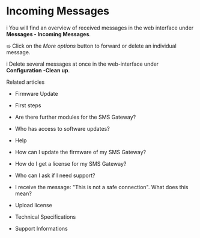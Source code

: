 # Incoming Messages

i You will find an overview of received messages in the web interface under
**Messages - Incoming Messages**.

➯ Click on the _More options_ button to forward or delete an individual
message.

i Delete several messages at once in the web-interface under **Configuration
-Clean up**.

Related articles

  * Firmware Update

  * First steps 

  * Are there further modules for the SMS Gateway?
  * Who has access to software updates?

  * Help

  * How can I update the firmware of my SMS Gateway?

  * How do I get a license for my SMS Gateway?

  * Who can I ask if I need support?

  * I receive the message: "This is not a safe connection". What does this mean?

  * Upload license

  * Technical Specifications
  * Support Informations


